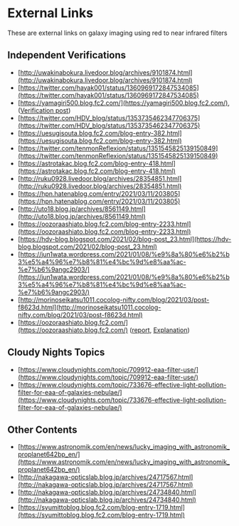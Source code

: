 # External Links #

These are external links on galaxy imaging using red to near infrared filters

## Independent Verifications ##

* [http://uwakinabokura.livedoor.blog/archives/9101874.html](http://uwakinabokura.livedoor.blog/archives/9101874.html)
* [https://twitter.com/hayak001/status/1360969172847534085](https://twitter.com/hayak001/status/1360969172847534085)
* [https://yamagiri500.blog.fc2.com/](https://yamagiri500.blog.fc2.com/), ([Verification post](https://yamagiri500.blog.fc2.com/blog-entry-327.html))
* [https://twitter.com/HDV_blog/status/1353735462347706375](https://twitter.com/HDV_blog/status/1353735462347706375)
* [https://uesugisouta.blog.fc2.com/blog-entry-382.html](https://uesugisouta.blog.fc2.com/blog-entry-382.html)
* [https://twitter.com/tenmonReflexion/status/1351545825139150849](https://twitter.com/tenmonReflexion/status/1351545825139150849)
* [https://astrotakac.blog.fc2.com/blog-entry-418.html](https://astrotakac.blog.fc2.com/blog-entry-418.html)
* [http://ruku0928.livedoor.blog/archives/28354851.html](http://ruku0928.livedoor.blog/archives/28354851.html)
* [https://hpn.hatenablog.com/entry/2021/03/11/203805](https://hpn.hatenablog.com/entry/2021/03/11/203805)
* [http://uto18.blog.jp/archives/8561149.html](http://uto18.blog.jp/archives/8561149.html)
* [https://oozoraashiato.blog.fc2.com/blog-entry-2233.html](https://oozoraashiato.blog.fc2.com/blog-entry-2233.html)
* [https://hdv-blog.blogspot.com/2021/02/blog-post_23.html](https://hdv-blog.blogspot.com/2021/02/blog-post_23.html)
* [https://jun1wata.wordpress.com/2021/01/08/%e9%8a%80%e6%b2%b3%e5%a4%96%e7%b8%81%e4%bc%9d%e8%aa%ac-%e7%b6%9angc2903/](https://jun1wata.wordpress.com/2021/01/08/%e9%8a%80%e6%b2%b3%e5%a4%96%e7%b8%81%e4%bc%9d%e8%aa%ac-%e7%b6%9angc2903/)
* [http://morinoseikatsu1011.cocolog-nifty.com/blog/2021/03/post-f8623d.html](http://morinoseikatsu1011.cocolog-nifty.com/blog/2021/03/post-f8623d.html)
* [https://oozoraashiato.blog.fc2.com/](https://oozoraashiato.blog.fc2.com/) ([report](https://oozoraashiato.blog.fc2.com/blog-entry-2249.html), [Explanation](https://oozoraashiato.blog.fc2.com/blog-entry-2251.html))

## Cloudy Nights Topics ##

* [https://www.cloudynights.com/topic/709912-eaa-filter-use/](https://www.cloudynights.com/topic/709912-eaa-filter-use/)
* [https://www.cloudynights.com/topic/733676-effective-light-pollution-filter-for-eaa-of-galaxies-nebulae/](https://www.cloudynights.com/topic/733676-effective-light-pollution-filter-for-eaa-of-galaxies-nebulae/)

## Other Contents

* [https://www.astronomik.com/en/news/lucky_imaging_with_astronomik_proplanet642bp_en/](https://www.astronomik.com/en/news/lucky_imaging_with_astronomik_proplanet642bp_en/)
* [http://nakagawa-opticslab.blog.jp/archives/24717567.html](http://nakagawa-opticslab.blog.jp/archives/24717567.html)
* [http://nakagawa-opticslab.blog.jp/archives/24734840.html](http://nakagawa-opticslab.blog.jp/archives/24734840.html)
* [https://syumittoblog.blog.fc2.com/blog-entry-1719.html](https://syumittoblog.blog.fc2.com/blog-entry-1719.html)
